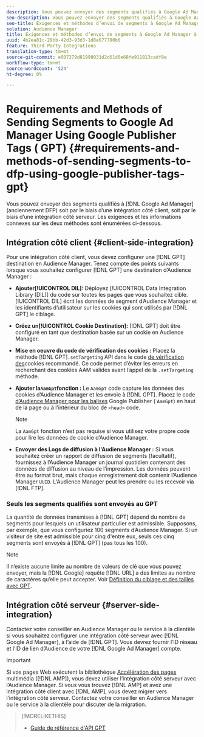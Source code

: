 ```yaml
---
description: Vous pouvez envoyer des segments qualifiés à Google Ad Manager soit par le biais d’une intégration côté client, soit par le biais d’une intégration côté serveur. Les exigences et les informations connexes sur les deux méthodes sont énumérées ci-dessous.
seo-description: Vous pouvez envoyer des segments qualifiés à Google Ad Manager soit par le biais d’une intégration côté client, soit par le biais d’une intégration côté serveur. Les exigences et les informations connexes sur les deux méthodes sont énumérées ci-dessous.
seo-title: Exigences et méthodes d’envoi de segments à Google Ad Manager à l’aide de balises Google Publisher (GPT)
solution: Audience Manager
title: Exigences et méthodes d’envoi de segments à Google Ad Manager à l’aide de balises Google Publisher (GPT)
uuid: 4b2ea81c-29bb-42d3-93d3-1d8e677790b6
feature: Third Party Integrations
translation-type: tm+mt
source-git-commit: e007279d81998031d2d61d0e68fe911813cadf8e
workflow-type: tm+mt
source-wordcount: '524'
ht-degree: 0%

---
```



# Requirements and Methods of Sending Segments to Google Ad Manager Using Google Publisher Tags ( GPT) {#requirements-and-methods-of-sending-segments-to-dfp-using-google-publisher-tags-gpt}

Vous pouvez envoyer des segments qualifiés à [!DNL Google Ad Manager] (anciennement DFP) soit par le biais d’une intégration côté client, soit par le biais d’une intégration côté serveur. Les exigences et les informations connexes sur les deux méthodes sont énumérées ci-dessous.

## Intégration côté client {#client-side-integration}

Pour une intégration côté client, vous devez configurer une [!DNL GPT] destination en Audience Manager. Tenez compte des points suivants lorsque vous souhaitez configurer [!DNL GPT] une destination d’Audience Manager :

* **Ajouter[!UICONTROL DIL]:** Déployez [!UICONTROL Data Integration Library (DIL)] du code sur toutes les pages que vous souhaitez cible. [!UICONTROL DIL] écrit les données de segment d’Audience Manager et les identifiants d’utilisateur sur les cookies qui sont utilisés par [!DNL GPT] le ciblage.

* **Créez un[!UICONTROL Cookie Destination]:** [!DNL GPT] doit être configuré en tant que destination basée sur un cookie en Audience Manager.

* **Mise en oeuvre du code de vérification des cookies :** Placez la méthode [!DNL GPT]`.setTargeting` API dans le code [de vérification des](../../integration/gpt-aam-destination/gpt-aam-modify-api.md)cookies recommandé. Ce code permet d’éviter les erreurs en recherchant des cookies AAM valides avant l’appel de la `.setTargeting` méthode.

* **Ajouter la`AamGpt`fonction :** Le `AamGpt` code capture les données des cookies d’Audience Manager et les envoie à [!DNL GPT]. Placez le code [d’Audience Manager pour les balises](../../integration/gpt-aam-destination/gpt-aam-aamgpt-code.md) Google Publisher ( `AamGpt`) en haut de la page ou à l’intérieur du bloc de `<head>` code.

   >[!NOTE]
   >
   >La `AamGpt` fonction n’est pas requise si vous utilisez votre propre code pour lire les données de cookie d’Audience Manager.

* **Envoyer des Logs de diffusion à l&#39;Audience Manager :** Si vous souhaitez créer un rapport de diffusion de segments (facultatif), fournissez à l’Audience Manager un journal quotidien contenant des données de diffusion au niveau de l’impression. Les données peuvent être au format brut, mais chaque enregistrement doit contenir l’Audience Manager `UUID`. L&#39;Audience Manager peut les prendre ou les recevoir via [!DNL FTP].

### Seuls les segments qualifiés sont envoyés au GPT

La quantité de données transmises à [!DNL GPT] dépend du nombre de segments pour lesquels un utilisateur particulier est admissible. Supposons, par exemple, que vous configuriez 100 segments d’Audience Manager. Si un visiteur de site est admissible pour cinq d&#39;entre eux, seuls ces cinq segments sont envoyés à [!DNL GPT] (pas tous les 100).

>[!NOTE]
>
>Il n’existe aucune limite au nombre de valeurs de clé que vous pouvez envoyer, mais la [!DNL Google] requête [!DNL URL] a des limites au nombre de caractères qu’elle peut accepter. Voir [Définition du ciblage et des tailles avec GPT](https://support.google.com/dfp_premium/bin/answer.py?hl=en&amp;answer=1697712).

## Intégration côté serveur {#server-side-integration}

Contactez votre conseiller en Audience Manager ou le service à la clientèle si vous souhaitez configurer une intégration côté serveur avec [!DNL Google Ad Manager], à l’aide de [!DNL GPT]. Vous devrez fournir l’ID réseau et l’ID de lien d’Audience de votre [!DNL Google Ad Manager] compte.

>[!IMPORTANT]
>
>Si vos pages Web exécutent la bibliothèque [Accélération des pages](https://www.ampproject.org/) multimédia ([!DNL AMP]), vous devez utiliser l’intégration côté serveur avec l’Audience Manager. Si vous vous trouvez [!DNL AMP] et avez une intégration côté client avec [!DNL AMP], vous devez migrer vers l’intégration côté serveur. Contactez votre conseiller en Audience Manager ou le service à la clientèle pour discuter de la migration.

>[!MORELIKETHIS]
>
>* [Guide de référence d&#39;API GPT](https://support.google.com/dfp_premium/bin/answer.py?hl=en&amp;answer=1650154)

